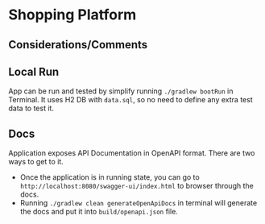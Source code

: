 # Shopping Platform
## Considerations/Comments

## Local Run
App can be run and tested by simplify running `./gradlew bootRun` in Terminal. It uses H2 DB with `data.sql`, so no need to define any extra test data to test it.
## Docs
Application exposes API Documentation in OpenAPI format. There are two ways to get to it.
- Once the application is in running state, you can go to `http://localhost:8080/swagger-ui/index.html` to browser through the docs.
- Running `./gradlew clean generateOpenApiDocs` in terminal will generate the docs and put it into `build/openapi.json` file.